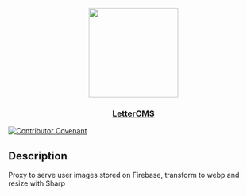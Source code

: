 <p align="center">
  <a href="https://lettercms.vercel.app">
    <img src="https://cdn.jsdelivr.net/gh/davidsdevel/lettercms-cdn/public/images/lettercms-logo-standalone.png" height="180">
    <h3 align="center">LetterCMS</h3>
  </a>
</p>

[![Contributor Covenant](https://img.shields.io/badge/Contributor%20Covenant-2.1-4baaaa.svg)](code_of_conduct.md)

## Description

Proxy to serve user images stored on Firebase, transform to webp and resize with Sharp
